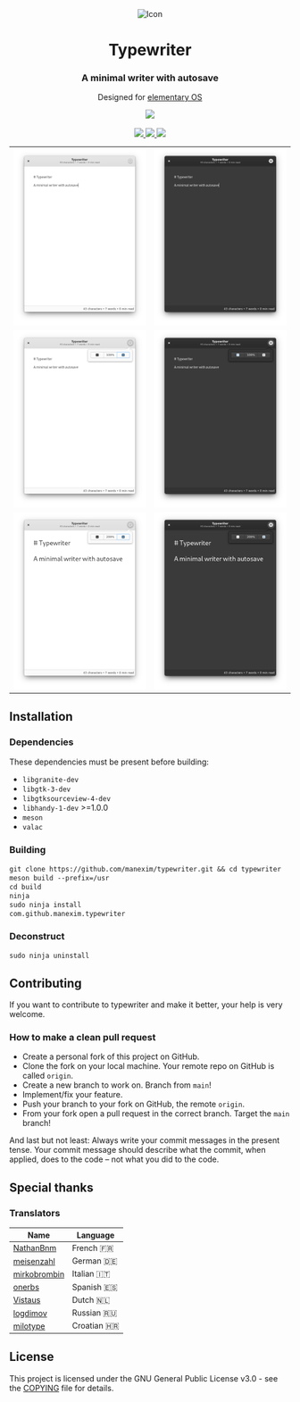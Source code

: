 <div align="center">
  <span align="center"> <img width="80" height="80" class="center" src="data/icons/128/com.github.manexim.typewriter.svg" alt="Icon"></span>
  <h1 align="center">Typewriter</h1>
  <h3 align="center">A minimal writer with autosave</h3>
  <p align="center">Designed for <a href="https://elementary.io">elementary OS</a></p>
</div>

<p align="center">
  <a href="https://appcenter.elementary.io/com.github.manexim.typewriter" target="_blank">
    <img src="https://appcenter.elementary.io/badge.svg">
  </a>
</p>

<p align="center">
  <a href="https://github.com/manexim/typewriter/actions/workflows/main.yml">
    <img src="https://github.com/manexim/typewriter/workflows/CI/badge.svg">
  </a>
  <a href="https://github.com/manexim/typewriter/releases/">
    <img src="https://img.shields.io/github/release/manexim/typewriter.svg">
  </a>
  <a href="https://github.com/manexim/typewriter/blob/main/COPYING">
    <img src="https://img.shields.io/github/license/manexim/typewriter.svg">
  </a>
</p>

<p align="center">
  <table>
    <tr>
      <td>
        <img src="data/screenshots/000.png">
      </td>
      <td>
        <img src="data/screenshots/000-dark.png">
      </td>
    </tr>
    <tr>
      <td>
        <img src="data/screenshots/001.png">
      </td>
      <td>
        <img src="data/screenshots/001-dark.png">
      </td>
    </tr>
    <tr>
      <td>
        <img src="data/screenshots/002.png">
      </td>
      <td>
        <img src="data/screenshots/002-dark.png">
      </td>
    </tr>
  </table>
</p>

## Installation

### Dependencies

These dependencies must be present before building:

-   `libgranite-dev`
-   `libgtk-3-dev`
-   `libgtksourceview-4-dev`
-   `libhandy-1-dev` >=1.0.0
-   `meson`
-   `valac`

### Building

```
git clone https://github.com/manexim/typewriter.git && cd typewriter
meson build --prefix=/usr
cd build
ninja
sudo ninja install
com.github.manexim.typewriter
```

### Deconstruct

```
sudo ninja uninstall
```

## Contributing

If you want to contribute to typewriter and make it better, your help is very welcome.

### How to make a clean pull request

-   Create a personal fork of this project on GitHub.
-   Clone the fork on your local machine. Your remote repo on GitHub is called `origin`.
-   Create a new branch to work on. Branch from `main`!
-   Implement/fix your feature.
-   Push your branch to your fork on GitHub, the remote `origin`.
-   From your fork open a pull request in the correct branch. Target the `main` branch!

And last but not least: Always write your commit messages in the present tense.
Your commit message should describe what the commit, when applied, does to the code – not what you did to the code.

## Special thanks

### Translators

| Name                                            | Language   |
| ----------------------------------------------- | ---------- |
| [NathanBnm](https://github.com/NathanBnm)       | French 🇫🇷  |
| [meisenzahl](https://github.com/meisenzahl)     | German 🇩🇪  |
| [mirkobrombin](https://github.com/mirkobrombin) | Italian 🇮🇹 |
| [onerbs](https://github.com/onerbs)             | Spanish 🇪🇸 |
| [Vistaus](https://github.com/Vistaus)           | Dutch 🇳🇱   |
| [logdimov](https://github.com/logdimov)         | Russian 🇷🇺 |
| [milotype](https://github.com/milotype)         | Croatian 🇭🇷 |

## License

This project is licensed under the GNU General Public License v3.0 - see the [COPYING](COPYING) file for details.
